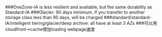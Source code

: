 ###OneZone-IA is less resilient and available, but the same durability as Standard-IA
###Glacier: 90 days minimum, if you transfer to another storage class less than 90 days, will be charged 
###standard/standard-IA/intelligent tiering/glacier/deep archive: all have at least 3 AZs
###可以用cloudfront->cache增加loading webpage速度
